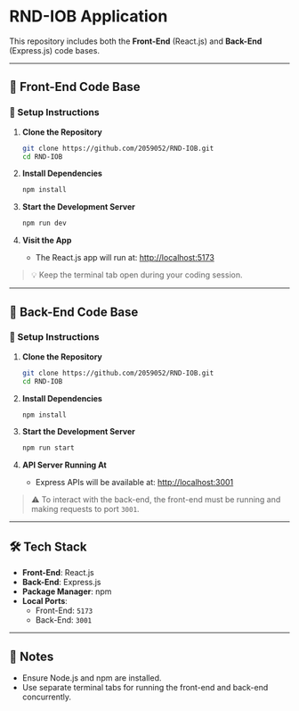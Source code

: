 # RND-IOB Application

This repository includes both the **Front-End** (React.js) and **Back-End** (Express.js) code bases.

---

## 🚀 Front-End Code Base

### 🔧 Setup Instructions

1. **Clone the Repository**
   ```bash
   git clone https://github.com/2059052/RND-IOB.git
   cd RND-IOB
   ```

2. **Install Dependencies**
   ```bash
   npm install
   ```

3. **Start the Development Server**
   ```bash
   npm run dev
   ```

4. **Visit the App**
   - The React.js app will run at: [http://localhost:5173](http://localhost:5173)

> 💡 Keep the terminal tab open during your coding session.

---

## 🧩 Back-End Code Base

### 🔧 Setup Instructions

1. **Clone the Repository**
   ```bash
   git clone https://github.com/2059052/RND-IOB.git
   cd RND-IOB
   ```

2. **Install Dependencies**
   ```bash
   npm install
   ```

3. **Start the Development Server**
   ```bash
   npm run start
   ```

4. **API Server Running At**
   - Express APIs will be available at: [http://localhost:3001](http://localhost:3001)

> ⚠️ To interact with the back-end, the front-end must be running and making requests to port `3001`.

---

## 🛠 Tech Stack

- **Front-End**: React.js
- **Back-End**: Express.js
- **Package Manager**: npm
- **Local Ports**:
  - Front-End: `5173`
  - Back-End: `3001`

---

## 📌 Notes

- Ensure Node.js and npm are installed.
- Use separate terminal tabs for running the front-end and back-end concurrently.
